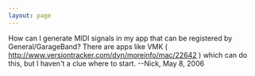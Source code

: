 ```yaml
---
layout: page
---
```


How can I generate MIDI signals in my app that can be registered by General/GarageBand? There are apps like VMK ( http://www.versiontracker.com/dyn/moreinfo/mac/22642 ) which can do this, but I haven't a clue where to start. --Nick, May 8, 2006